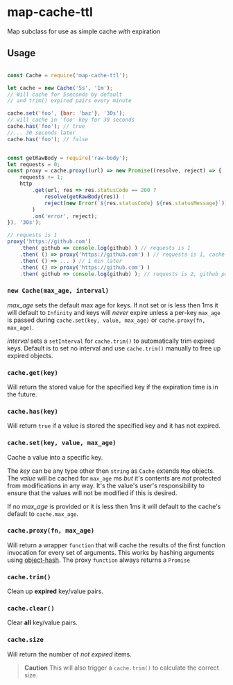 # map-cache-ttl

Map subclass for use as simple cache *with* expiration

## Usage

```js

const Cache = require('map-cache-ttl');

let cache = new Cache('5s', '1m');
// Will cache for 5seconds by default
// and trim() expired pairs every minute

cache.set('foo', {bar: 'baz'}, '30s');
// will cache in 'foo' key for 30 seconds
cache.has('foo'); // true
//... 30 seconds later
cache.has('foo'); // false


const getRawBody = require('raw-body');
let requests = 0;
const proxy = cache.proxy((url) => new Promise((resolve, reject) => {
	requests += 1;
	http
		.get(url, res => res.statusCode == 200 ?
			resolve(getRawBody(res)) :
			reject(new Error(`${res.statusCode} ${res.statusMessage}`))
		)
		.on('error', reject);
}), '30s');

// requests is 1
proxy('https://github.com')
	.then( github => console.log(github) ) // requests is 1
	.then( () => proxy('https://github.com') ) // requests is 1, cache hit
	.then( () => ... ) // 1 min later
	.then( () => proxy('https://github.com') )
	.then( github => console.log(github) ); // requests is 2, github page fresh
```


### `new Cache(max_age, interval)`

*max_age* sets the default max age for keys. If not set or is less then 1ms
it will default to `Infinity` and keys will *never* expire unless a per-key
`max_age` is passed during `cache.set(key, value, max_age)` or `cache.proxy(fn, max_age)`.  

*interval* sets a `setInterval` for `cache.trim()` to automatically
trim expired keys. Default is to set no interval and use `cache.trim()`
manually to free up expired objects.

### `cache.get(key)`

Will return the stored value for the specified key if the expiration time is in
the future.

### `cache.has(key)`

Will return `true` if a value is stored the specified key and it has not expired.

### `cache.set(key, value, max_age)`

Cache a value into a specific key.

The *key* can be any type other then `string` as `Cache` extends `Map` objects.
The *value* will be cached for `max_age` ms *but* it's contents are _not_ protected
from modifications in any way. It's the value's user's responsibility to ensure
that the values will not be modified if this is desired.

If no *max_age* is provided or it is less then 1ms it will default to the cache's
default to `cache.max_age`.

### `cache.proxy(fn, max_age)`

Will return a wrapper `function` that will cache the results of the first
function invocation for every set of arguments. This works by hashing arguments
using [object-hash](https://www.npmjs.com/package/object-hash). The proxy `function`
always returns a `Promise`

### `cache.trim()`

Clean up __expired__ key/value pairs.

### `cache.clear()`

Clear __all__ key/value pairs.

### `cache.size`

Will return the number of *not expired* items.

 > __Caution__ This will also trigger a `cache.trim()` to calculate the correct size.

